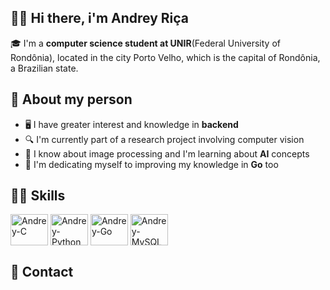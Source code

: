 ## 👋🏼 Hi there, i'm Andrey Riça 

🎓 I'm a **computer science student at UNIR**(Federal University of Rondônia), located in the city Porto Velho, which is the capital of Rondônia, a Brazilian state.

## 💾 About my person 

- 🖥️ I have greater interest and knowledge in **backend**
- 🔍 I'm currently part of a research project involving computer vision
- 📝 I know about image processing and I'm learning about **AI** concepts
- 🚀 I'm dedicating myself to improving my knowledge in **Go** too

## 💪🏼 Skills

<div >
  <img align="center" alt="Andrey-C" height="50" width="60" src="https://cdn.jsdelivr.net/gh/devicons/devicon@latest/icons/c/c-plain.svg">
  <img align="center"  alt="Andrey-Python" height="50" width="60" src="https://cdn.jsdelivr.net/gh/devicons/devicon@latest/icons/python/python-original.svg">
  <img align="center" alt="Andrey-Go" height="50" width="60" src="https://cdn.jsdelivr.net/gh/devicons/devicon@latest/icons/go/go-original.svg">
  <img align="center"  alt="Andrey-MySQL" height="50" width="60" src="https://cdn.jsdelivr.net/gh/devicons/devicon@latest/icons/mysql/mysql-original.svg" >
</div>

## 📩 Contact




 
  

